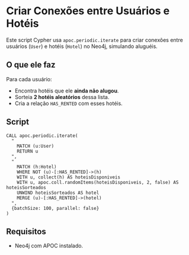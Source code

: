 # Criar Conexões entre Usuários e Hotéis

Este script Cypher usa `apoc.periodic.iterate` para criar conexões entre usuários (`User`) e hotéis (`Hotel`) no Neo4j, simulando aluguéis.

## O que ele faz

Para cada usuário:
- Encontra hotéis que ele **ainda não alugou**.
- Sorteia **2 hotéis aleatórios** dessa lista.
- Cria a relação `HAS_RENTED` com esses hotéis.

## Script

```cypher
CALL apoc.periodic.iterate(
  "
    MATCH (u:User)
    RETURN u
  ",
  "
    MATCH (h:Hotel)
    WHERE NOT (u)-[:HAS_RENTED]->(h)
    WITH u, collect(h) AS hoteisDisponiveis
    WITH u, apoc.coll.randomItems(hoteisDisponiveis, 2, false) AS hoteisSorteados
    UNWIND hoteisSorteados AS hotel
    MERGE (u)-[:HAS_RENTED]->(hotel)
  ",
  {batchSize: 100, parallel: false}
)
```

## Requisitos

- Neo4j com APOC instalado.
